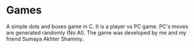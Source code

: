 # Games
A simple dots and boxes game in C. It is a player vs PC game. PC's moves are generated randomly (No AI).
The game was developed by me and my friend Sumaya Akhter Shammy.
